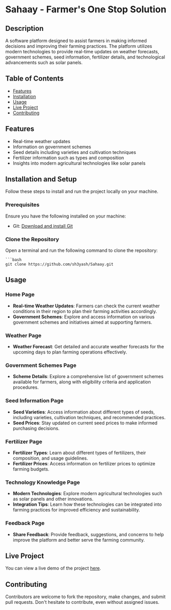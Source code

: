 # Sahaay - Farmer's One Stop Solution

## Description
A software platform designed to assist farmers in making informed decisions and improving their farming practices. The platform utilizes modern technologies to provide real-time updates on weather forecasts, government schemes, seed information, fertilizer details, and technological advancements such as solar panels. 

## Table of Contents

- [Features](#features)
- [Installation](#installation)
- [Usage](#usage)
- [Live Project](#live-project)
- [Contributing](#contributing)


## Features
- Real-time weather updates
- Information on government schemes
- Seed details including varieties and cultivation techniques
- Fertilizer information such as types and composition
- Insights into modern agricultural technologies like solar panels

## Installation and Setup

Follow these steps to install and run the project locally on your machine.

### Prerequisites

Ensure you have the following installed on your machine:

- Git: [Download and install Git](https://git-scm.com/)

### Clone the Repository

Open a terminal and run the following command to clone the repository:

    ```bash
    git clone https://github.com/sh3yash/Sahaay.git

## Usage

### Home Page
- **Real-time Weather Updates**: Farmers can check the current weather conditions in their region to plan their farming activities accordingly.
- **Government Schemes**: Explore and access information on various government schemes and initiatives aimed at supporting farmers.

### Weather Page
- **Weather Forecast**: Get detailed and accurate weather forecasts for the upcoming days to plan farming operations effectively.

### Government Schemes Page
- **Scheme Details**: Explore a comprehensive list of government schemes available for farmers, along with eligibility criteria and application procedures.

### Seed Information Page
- **Seed Varieties**: Access information about different types of seeds, including varieties, cultivation techniques, and recommended practices.
- **Seed Prices**: Stay updated on current seed prices to make informed purchasing decisions.

### Fertilizer Page
- **Fertilizer Types**: Learn about different types of fertilizers, their composition, and usage guidelines.
- **Fertilizer Prices**: Access information on fertilizer prices to optimize farming budgets.

### Technology Knowledge Page
- **Modern Technologies**: Explore modern agricultural technologies such as solar panels and other innovations.
- **Integration Tips**: Learn how these technologies can be integrated into farming practices for improved efficiency and sustainability.

### Feedback Page
- **Share Feedback**: Provide feedback, suggestions, and concerns to help improve the platform and better serve the farming community.

## Live Project

You can view a live demo of the project [here](https://agriculturewebsite.netlify.app/).

## Contributing
Contributors are welcome to fork the repository, make changes, and submit pull requests. Don't hesitate to contribute, even without assigned issues.


